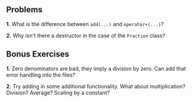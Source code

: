 ## Problems
**1.** What is the difference between `add(...)` and `operator+(...)`?

**2.** Why isn't there a destructor in the case of the `Fraction` class?

## Bonus Exercises
**1.** Zero denominators are bad, they imply a division by zero. Can add that error handling into
the files?

**2.** Try adding in some additional functionality. What about multiplication? Division? Average?
Scaling by a constant?
